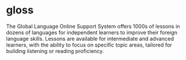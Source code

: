 # gloss
The Global Language Online Support System offers 1000s of lessons in dozens of languages for independent learners to improve their foreign language skills. Lessons are available for intermediate and advanced learners, with the ability to focus on specific topic areas, tailored for building listening or reading proficiency. 
